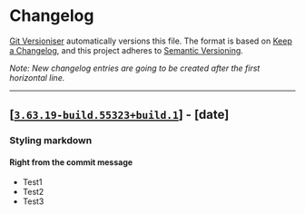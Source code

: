 # Changelog

[Git Versioniser](https://github.com/Luzkan/GitVersioniser) automatically versions this file. The format is based on [Keep a Changelog](https://keepachangelog.com/en/1.0.0/), and this project adheres to [Semantic Versioning](https://semver.org/spec/v2.0.0.html).

_Note: New changelog entries are going to be created after the first horizontal line._

---

## [[`3.63.19-build.55323+build.1`]] - [date]

### Styling markdown

#### Right from the commit message

- Test1
- Test2
- Test3



[`3.63.19-build.55323+build.1`]: https://github.com/Luzkan/GitVersioniserTest/releases/tag/3.63.19-build.55323+build.1
